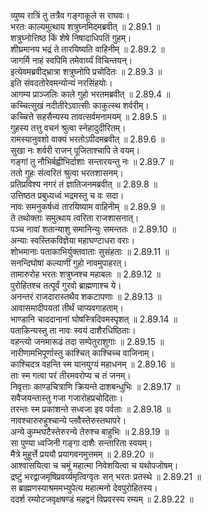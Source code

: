 

  
व्युष्य रात्रिं तु तत्रैव गङ्गाकूले स राघवः।  
भरतः काल्यमुत्थाय शत्रुघ्नमिदमब्रवीत् ॥ 2.89.1 ॥   
शत्रुघ्नोत्तिष्ठ किं शेषे निषादाधिपतिं गुहम्।  
शीघ्रमानय भद्रं ते तारयिष्यति वाहिनीम् ॥ 2.89.2 ॥   
जागर्मि नाहं स्वपिमि तमेवार्य्यं विचिन्तयन्।  
इत्येवमब्रवीद्भ्रात्रा शत्रुघ्नोपि प्रचोदितः ॥ 2.89.3 ॥   
इति संवदतोरेवमन्योन्यं नरसिंहयोः।  
आगम्य प्राञ्जलिः काले गुहो भरतमब्रवीत् ॥ 2.89.4 ॥   
कच्चित्सुखं नदीतीरेऽवात्सीः काकुत्स्थ शर्वरीम्।  
कच्चित्ते सहसैन्यस्य तावत्सर्वमनामयम् ॥ 2.89.5 ॥   
गुहस्य तत्तु वचनं श्रुत्वा स्नेहादुदीरितम्।  
रामस्यानुवशो वाक्यं भरतोऽपीदमब्रवीत् ॥ 2.89.6 ॥   
सुखा नः शर्वरी राजन् पूजिताश्चापि ते वयम्।  
गङ्गां तु नौभिर्बह्वीभिर्दाशाः सन्तारयन्तु नः ॥ 2.89.7 ॥   
ततो गुहः संत्वरितं श्रुत्वा भरतशासनम्।  
प्रतिप्रविश्य नगरं तं ज्ञातिजनमब्रवीत् ॥ 2.89.8 ॥   
उत्तिष्ठत प्रबुध्यध्वं भद्रमस्तु च वः सदा।  
नावः समनुकर्षध्वं तारयिष्याम वाहिनीम् ॥ 2.89.9 ॥   
ते तथोक्ताः समुत्थाय त्वरिता राजशासनात्।  
पञ्च नावां शतान्याशु समानिन्युः समन्ततः ॥ 2.89.10 ॥   
अन्याः स्वस्तिकविज्ञेया महाघण्टाधरा वराः।  
शोभमानाः पताकाभिर्युक्तवाताः सुसंहताः ॥ 2.89.11 ॥   
सनन्दिघोषां कल्याणीं गुहो नावमुपाहरत्।  
तामारुरोह भरतः शत्रुघ्नश्च महाबलः ॥ 2.89.12 ॥   
पुरोहितश्च तत्पूर्वं गुरवो ब्राह्मणाश्च ये।  
अनन्तरं राजदारास्तथैव शकटापणाः ॥ 2.89.13 ॥   
आवासमादीपयतां तीर्थं चाप्यवगाहताम्।  
भाण्डानि चाददानानां घोषस्त्रिदिवमस्पृशत् ॥ 2.89.14 ॥   
पताकिन्यस्तु ता नावः स्वयं दाशैरधिष्ठिताः।  
वहन्त्यो जनमारूढं तदा सम्पेतुराशुगाः ॥ 2.89.15 ॥   
नारीणामभिपूर्णास्तु काश्चित् काश्चिच्च वाजिनाम्।  
काश्चिदत्र वहन्ति स्म यानयुग्यं महाधनम् ॥ 2.89.16 ॥   
ताः स्म गत्वा परं तीरमवरोप्य च तं जनम्।  
निवृत्ताः काण्डचित्राणि क्रियन्ते दाशबन्धुभिः ॥ 2.89.17 ॥   
सवैजयन्तास्तु गजा गजारोहप्रचोदिताः।  
तरन्तः स्म प्रकाशन्ते सध्वजा इव पर्वताः ॥ 2.89.18 ॥   
नावश्चारुरुहुश्चान्ये प्लवैस्तेरुस्तथापरे।  
अन्ये कुम्भघटैस्तेरुरन्ये तेरुश्च बाहुभिः ॥ 2.89.19 ॥   
सा पुण्या ध्वजिनी गङ्गा दाशैः सन्तारिता स्वयम्।  
मैत्रे मुहूर्त्ते प्रययौ प्रयागवनमुत्तमम् ॥ 2.89.20 ॥   
आश्वासयित्वा च चमूं महात्मा निवेशयित्वा च यथोपजोषम्।  
द्रष्टुं भरद्वाजमृषिप्रवर्य्यमृत्विग्वृतः सन् भरतः प्रतस्थे ॥ 2.89.21 ॥   
स ब्राह्मणस्याश्रममभ्युपेत्य महात्मनो देवपुरोहितस्य।  
ददर्श रम्योटजवृक्षषण्डं महद्वनं विप्रवरस्य रम्यम् ॥ 2.89.22 ॥   
